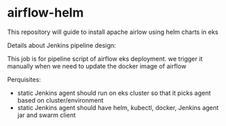 # airflow-helm

This repository will guide to install apache airlow using helm charts in eks





Details about Jenkins pipeline design:

This job is for pipeline script of airflow eks deployment. we trigger it manually when we need to update the docker image of airflow

Perquisites:
* static Jenkins agent should run on eks cluster so that it picks agent based on cluster/environment
* static Jenkins agent should have helm, kubectl, docker, Jenkins agent jar and swarm client 
